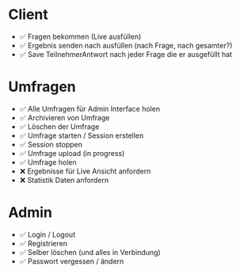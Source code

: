 # Client
- ✅ Fragen bekommen (Live ausfüllen)
- ✅ Ergebnis senden nach ausfüllen (nach Frage, nach gesamter?)
- ✅ Save TeilnehmerAntwort nach jeder Frage die er ausgefüllt hat

# Umfragen
- ✅ Alle Umfragen für Admin Interface holen
- ✅ Archivieren von Umfrage
- ✅ Löschen der Umfrage
- ✅ Umfrage starten / Session erstellen
- ✅ Session stoppen
- ✅ Umfrage upload (in progress)
- ✅ Umfrage holen
- ❌ Ergebnisse für Live Ansicht anfordern
- ❌ Statistik Daten anfordern

# Admin
- ✅ Login / Logout
- ✅ Registrieren
- ✅ Selber löschen (und alles in Verbindung)
- ✅ Passwort vergessen / ändern
